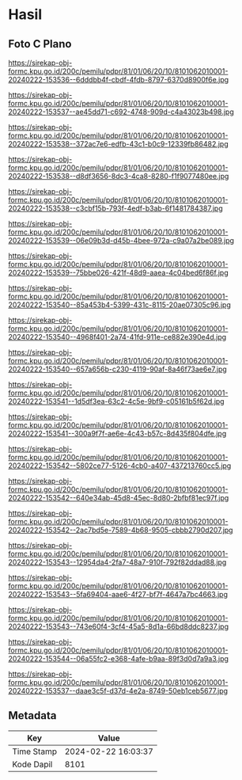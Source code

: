 # Hasil

## Foto C Plano

https://sirekap-obj-formc.kpu.go.id/200c/pemilu/pdpr/81/01/06/20/10/8101062010001-20240222-153536--6dddbb4f-cbdf-4fdb-8797-6370d8900f6e.jpg

https://sirekap-obj-formc.kpu.go.id/200c/pemilu/pdpr/81/01/06/20/10/8101062010001-20240222-153537--ae45dd71-c692-4748-909d-c4a43023b498.jpg

https://sirekap-obj-formc.kpu.go.id/200c/pemilu/pdpr/81/01/06/20/10/8101062010001-20240222-153538--372ac7e6-edfb-43c1-b0c9-12339fb86482.jpg

https://sirekap-obj-formc.kpu.go.id/200c/pemilu/pdpr/81/01/06/20/10/8101062010001-20240222-153538--d8df3656-8dc3-4ca8-8280-f1f9077480ee.jpg

https://sirekap-obj-formc.kpu.go.id/200c/pemilu/pdpr/81/01/06/20/10/8101062010001-20240222-153538--c3cbf15b-793f-4edf-b3ab-6f1481784387.jpg

https://sirekap-obj-formc.kpu.go.id/200c/pemilu/pdpr/81/01/06/20/10/8101062010001-20240222-153539--06e09b3d-d45b-4bee-972a-c9a07a2be089.jpg

https://sirekap-obj-formc.kpu.go.id/200c/pemilu/pdpr/81/01/06/20/10/8101062010001-20240222-153539--75bbe026-421f-48d9-aaea-4c04bed6f86f.jpg

https://sirekap-obj-formc.kpu.go.id/200c/pemilu/pdpr/81/01/06/20/10/8101062010001-20240222-153540--85a453b4-5399-431c-8115-20ae07305c96.jpg

https://sirekap-obj-formc.kpu.go.id/200c/pemilu/pdpr/81/01/06/20/10/8101062010001-20240222-153540--4968f401-2a74-41fd-911e-ce882e390e4d.jpg

https://sirekap-obj-formc.kpu.go.id/200c/pemilu/pdpr/81/01/06/20/10/8101062010001-20240222-153540--657a656b-c230-4119-90af-8a46f73ae6e7.jpg

https://sirekap-obj-formc.kpu.go.id/200c/pemilu/pdpr/81/01/06/20/10/8101062010001-20240222-153541--1d5df3ea-63c2-4c5e-9bf9-c05161b5f62d.jpg

https://sirekap-obj-formc.kpu.go.id/200c/pemilu/pdpr/81/01/06/20/10/8101062010001-20240222-153541--300a9f7f-ae6e-4c43-b57c-8d435f804dfe.jpg

https://sirekap-obj-formc.kpu.go.id/200c/pemilu/pdpr/81/01/06/20/10/8101062010001-20240222-153542--5802ce77-5126-4cb0-a407-437213760cc5.jpg

https://sirekap-obj-formc.kpu.go.id/200c/pemilu/pdpr/81/01/06/20/10/8101062010001-20240222-153542--640e34ab-45d8-45ec-8d80-2bfbf81ec97f.jpg

https://sirekap-obj-formc.kpu.go.id/200c/pemilu/pdpr/81/01/06/20/10/8101062010001-20240222-153542--2ac7bd5e-7589-4b68-9505-cbbb2790d207.jpg

https://sirekap-obj-formc.kpu.go.id/200c/pemilu/pdpr/81/01/06/20/10/8101062010001-20240222-153543--12954da4-2fa7-48a7-910f-792f82ddad88.jpg

https://sirekap-obj-formc.kpu.go.id/200c/pemilu/pdpr/81/01/06/20/10/8101062010001-20240222-153543--5fa69404-aae6-4f27-bf7f-4647a7bc4663.jpg

https://sirekap-obj-formc.kpu.go.id/200c/pemilu/pdpr/81/01/06/20/10/8101062010001-20240222-153543--743e60f4-3cf4-45a5-8d1a-66bd8ddc8237.jpg

https://sirekap-obj-formc.kpu.go.id/200c/pemilu/pdpr/81/01/06/20/10/8101062010001-20240222-153544--06a55fc2-e368-4afe-b9aa-89f3d0d7a9a3.jpg

https://sirekap-obj-formc.kpu.go.id/200c/pemilu/pdpr/81/01/06/20/10/8101062010001-20240222-153537--daae3c5f-d37d-4e2a-8749-50eb1ceb5677.jpg


## Metadata

| Key        | Value               |
| ---------- | ------------------- |
| Time Stamp | 2024-02-22 16:03:37 |
| Kode Dapil | 8101                |



